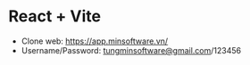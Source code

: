 # React + Vite

- Clone web: https://app.minsoftware.vn/
- Username/Password: tungminsoftware@gmail.com/123456